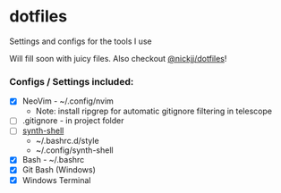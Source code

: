 # dotfiles
Settings and configs for the tools I use

Will fill soon with juicy files.
Also checkout [@nickjj/dotfiles](https://github.com/nickjj/dotfiles/)!

### Configs / Settings included:
- [x] NeoVim - ~/.config/nvim
   - Note: install ripgrep for automatic gitignore filtering in telescope 
- [ ] .gitignore - in project folder
- [ ] [synth-shell](https://github.com/andresgongora/synth-shell)
    * ~/.bashrc.d/style
    * ~/.config/synth-shell
- [x] Bash - ~/.bashrc
- [x] Git Bash (Windows)
- [x] Windows Terminal
